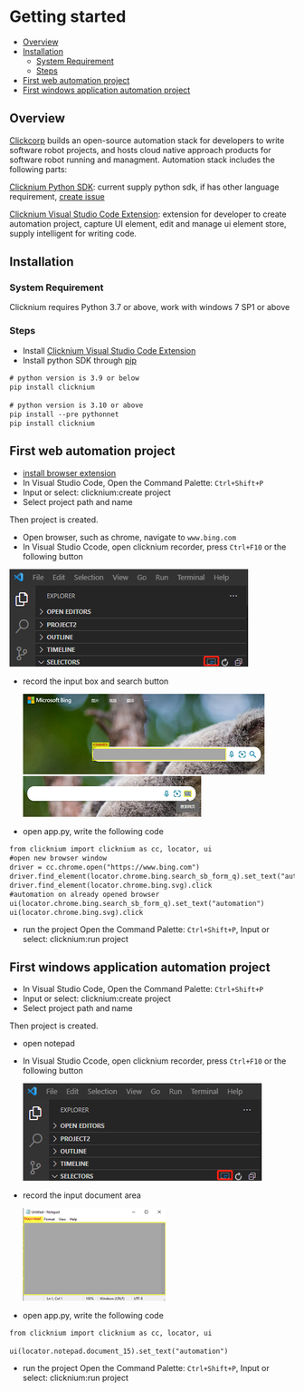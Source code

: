 # Getting started<!-- {docsify-ignore-all} -->

- [Overview](#overview)
- [Installation​](#installation)
  - [System Requirement​](#system-requirement)
  - [Steps​](#steps)
- [First web automation project](#first-web-automation-project)
- [First windows application automation project](#first-windows-application-automation-project)


## Overview

[Clickcorp](https://wwww.clickcorp.com) builds an open-source automation stack for developers to write software robot projects, and hosts cloud native approach products for software robot running and managment. Automation stack includes the following parts: 

[Clicknium Python SDK](./doc/api/python/pythonsdk.md): current supply python sdk, if has other language requirement, [create issue]()

[Clicknium Visual Studio Code Extension](./doc/developtools/vscode.md): extension for developer to create automation project, capture UI element, edit and manage ui element store, supply intelligent for writing code.  ​​


## Installation​
### System Requirement​

Clicknium requires Python 3.7 or above, work with windows 7 SP1 or above

### Steps​

- Install [Clicknium Visual Studio Code Extension](./doc/developtools/vscode.md)
- Install python SDK through [pip]()

```
# python version is 3.9 or below
pip install clicknium

# python version is 3.10 or above
pip install --pre pythonnet
pip install clicknium
```
## First web automation project
- [install browser extension](./doc/developtools/extensions/extensions.md)
- In Visual Studio Code, Open the Command Palette: `Ctrl+Shift+P`
- Input or select: clicknium:create project
- Select project path and name
  
Then project is created.
- Open browser, such as chrome, navigate to `www.bing.com`
- In Visual Studio Ccode, open clicknium recorder, press `Ctrl+F10` or the following button    
  
![recorder button](img/recorder.png "locator recorder button")
- record the input box and search button    
  
  ![](img/bing_input.png "bing input") ![](img/bing_searchbtn.png "bing search button")
- open app.py, write the following code
```
from clicknium import clicknium as cc, locator, ui
#open new browser window
driver = cc.chrome.open("https://www.bing.com")
driver.find_element(locator.chrome.bing.search_sb_form_q).set_text("automation")
driver.find_element(locator.chrome.bing.svg).click
#automation on already opened browser
ui(locator.chrome.bing.search_sb_form_q).set_text("automation")
ui(locator.chrome.bing.svg).click
```

- run the project
Open the Command Palette: `Ctrl+Shift+P`, Input or select: clicknium:run project

## First windows application automation project
- In Visual Studio Code, Open the Command Palette: `Ctrl+Shift+P`
- Input or select: clicknium:create project
- Select project path and name

Then project is created.
- open notepad
- In Visual Studio Ccode, open clicknium recorder, press `Ctrl+F10` or the following button   
 
  ![recorder button](img/recorder.png "locator recorder button")
- record the input document area

  ![](img/notepad_doc.png "notepad input area")
- open app.py, write the following code

```
from clicknium import clicknium as cc, locator, ui

ui(locator.notepad.document_15).set_text("automation")
```
- run the project
Open the Command Palette: `Ctrl+Shift+P`, Input or select: clicknium:run project
